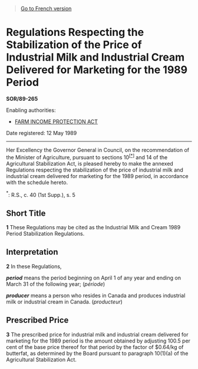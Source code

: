 > [Go to French version](/fr/Règlements/Décrets,%20ordonnances%20et%20règlements%20statutaires/89/265.md)

# Regulations Respecting the Stabilization of the Price of Industrial Milk and Industrial Cream Delivered for Marketing for the 1989 Period

**SOR/89-265**

Enabling authorities: 
- [FARM INCOME PROTECTION ACT](/en/Acts/Statutes%20of%20Canada/1991/c.%2022.md)

Date registered: 12 May 1989

----------

Her Excellency the Governor General in Council, on the recommendation of the Minister of Agriculture, pursuant to sections 10<sup><a href='#fn_SOR-89-265_e_hq_6116'>[*]</a></sup> and 14 of the Agricultural Stabilization Act, is pleased hereby to make the annexed Regulations respecting the stabilization of the price of industrial milk and industrial cream delivered for marketing for the 1989 period, in accordance with the schedule hereto.

<a name='fn_SOR-89-265_e_hq_6116'><sup>*</sup></a>: R.S., c. 40 (1st Supp.), s. 5<br />




## Short Title


**1** These Regulations may be cited as the Industrial Milk and Cream 1989 Period Stabilization Regulations.




## Interpretation


**2** In these Regulations,

***period*** means the period beginning on April 1 of any year and ending on March 31 of the following year; (*période*)

***producer*** means a person who resides in Canada and produces industrial milk or industrial cream in Canada. (*producteur*)




## Prescribed Price


**3** The prescribed price for industrial milk and industrial cream delivered for marketing for the 1989 period is the amount obtained by adjusting 100.5 per cent of the base price thereof for that period by the factor of $0.64/kg of butterfat, as determined by the Board pursuant to paragraph 10(1)(a) of the Agricultural Stabilization Act.



